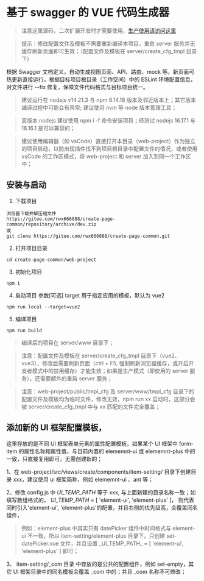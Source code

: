 # 基于 swagger 的 VUE 代码生成器

> 注意这里源码，二次扩展开发时才需要使用，[生产使用请访问这里](../README.md)

> 提示：修改配置文件及模板不需要重新编译本项目，重启 server 服务并无缓存刷新页面即可生效；（配置文件及模板在 server/create_cfg_tmpl 目录下）

根据 Swagger 文档定义，自动生成视图页面、API、路由、mock 等。新页面可热更新直接运行。根据目标项目根目录（工作空间）中的 ESLint 环境配置信息，对文件进行 --fix 修复，保障文件代码格式与目标项目统一。

> 建议运行在 nodejs v14.21.3 与 npm 6.14.18 版本及邻近版本上；其它版本编译过程中可能会有异常; 建议使用 nvm 等 node 版本管理工具；

> 高版本 nodejs 建议使用 npm i -f 命令安装项目；经测试 nodejs 16.17.1 与 18.16.1 是可以兼容的；

> 建议使用编辑器（如 vsCode）直接打开本目录（web-project）作为独立的项目启动，以防出现插件找不到项目根目录中配置文件的情况，或者使用 vsCode 的工作区模式，将 web-project 和 server 加入到同一个工作区中；

## 安装与启动

1. 下载项目

```
浏览器下载并解压缩文件
https://gitee.com/rwx666888/create-page-common/repository/archive/dev.zip
或
git clone https://gitee.com/rwx666888/create-page-common.git
```

2. 打开项目目录

```
cd create-page-common/web-project
```

3. 初始化项目

```
npm i
```

4. 启动项目 参数[可选] target 用于指定应用的模板，默认为 vue2

```
npm run local --target=vue2
```

5. 编译项目

```
npm run build
```

> 编译后的项目在 server/www 目录下；

> 注意：配置文件及模板在 server/create_cfg_tmpl 目录下（vue2、vue3），修改后需要刷新页面（ctrl + F5, 强制刷新浏览器缓存，或开启开发者模式中的禁用缓存）才能生效；如果是生产模式（即使用的 server 服务），还需要额外的重启 server 服务；

> 注意：web-project/public/tmpl_cfg 及 server/www/tmpl_cfg 目录下的配置文件及模板均为临时文件，修改无效，npm run xx 启动时，这部分会被 server/create_cfg_tmpl 中与 xx 匹配的文件完全覆盖；

## 添加新的 UI 框架配置模板，

这里存放的是不同 UI 框架表单元素的属性配置模板，如果某个 UI 框架中 form-item 的属性名称和属性值，与目前内置的 elememnt-ui 或 elememnt-plus 中的一致，只直接复用即可，无需创建新的；

1、在 web-project/src/views/create/components/item-setting/ 目录下创建目录 xxx，建议使用 ui 框架简称，例如 elememnt-ui 、ant 等；

2、修改 config.js 中 _UI_TEMP_PATH_ 等于 xxx, 与上面新建的目录名称一致；如填写数组格式的， _UI_TEMP_PATH_ = [ 'element-ui', 'element-plus' ]， 则代表同时引入'element-ui', 'element-plus'的配置，并且右侧的优先级高，会覆盖同名组件，

> 例如：element-plus 中其实只有 datePicker 组件中时间格式与 element-ui 不一致，所以 item-setting/element-plus 目录下，只创建 set-datePicker.vue 文件，并且设置 \_UI_TEMP_PATH\_ = [ 'element-ui', 'element-plus' ] 即可；

3、 item-setting/\_com 目录 中存放的是公共的配置组件，例如 set-empty，其它 UI 框架目录中的同名模板会覆盖 \_com 中的；并且 \_com 名称不可修改；
